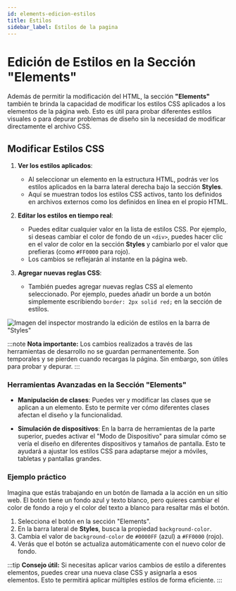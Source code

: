 ```yaml
---
id: elements-edicion-estilos
title: Estilos
sidebar_label: Estilos de la pagina
---
```

# Edición de Estilos en la Sección "Elements"

Además de permitir la modificación del HTML, la sección **"Elements"** también te brinda la capacidad de modificar los estilos CSS aplicados a los elementos de la página web. Esto es útil para probar diferentes estilos visuales o para depurar problemas de diseño sin la necesidad de modificar directamente el archivo CSS.

## Modificar Estilos CSS

1. **Ver los estilos aplicados**:
   - Al seleccionar un elemento en la estructura HTML, podrás ver los estilos aplicados en la barra lateral derecha bajo la sección **Styles**.
   - Aquí se muestran todos los estilos CSS activos, tanto los definidos en archivos externos como los definidos en línea en el propio HTML.

2. **Editar los estilos en tiempo real**:
   - Puedes editar cualquier valor en la lista de estilos CSS. Por ejemplo, si deseas cambiar el color de fondo de un `<div>`, puedes hacer clic en el valor de color en la sección **Styles** y cambiarlo por el valor que prefieras (como `#FF0000` para rojo).
   - Los cambios se reflejarán al instante en la página web.

3. **Agregar nuevas reglas CSS**:
   - También puedes agregar nuevas reglas CSS al elemento seleccionado. Por ejemplo, puedes añadir un borde a un botón simplemente escribiendo `border: 2px solid red;` en la sección de estilos.

![Imagen del inspector mostrando la edición de estilos en la barra de "Styles"](/img/path_to_image_2.png)   

:::note
**Nota importante:** Los cambios realizados a través de las herramientas de desarrollo no se guardan permanentemente. Son temporales y se pierden cuando recargas la página. Sin embargo, son útiles para probar y depurar.
:::

### Herramientas Avanzadas en la Sección "Elements"

- **Manipulación de clases**: Puedes ver y modificar las clases que se aplican a un elemento. Esto te permite ver cómo diferentes clases afectan el diseño y la funcionalidad.
  
- **Simulación de dispositivos**: En la barra de herramientas de la parte superior, puedes activar el "Modo de Dispositivo" para simular cómo se vería el diseño en diferentes dispositivos y tamaños de pantalla. Esto te ayudará a ajustar los estilos CSS para adaptarse mejor a móviles, tabletas y pantallas grandes.

### Ejemplo práctico

Imagina que estás trabajando en un botón de llamada a la acción en un sitio web. El botón tiene un fondo azul y texto blanco, pero quieres cambiar el color de fondo a rojo y el color del texto a blanco para resaltar más el botón.

1. Selecciona el botón en la sección "Elements".
2. En la barra lateral de **Styles**, busca la propiedad `background-color`.
3. Cambia el valor de `background-color` de `#0000FF` (azul) a `#FF0000` (rojo).
4. Verás que el botón se actualiza automáticamente con el nuevo color de fondo.

:::tip
**Consejo útil:** Si necesitas aplicar varios cambios de estilo a diferentes elementos, puedes crear una nueva clase CSS y asignarla a esos elementos. Esto te permitirá aplicar múltiples estilos de forma eficiente.
:::

